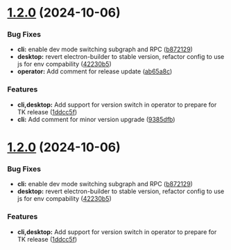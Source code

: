 # [1.2.0](https://github.com/xai-foundation/sentry-development/compare/1.1.14...1.2.0) (2024-10-06)


### Bug Fixes

* **cli:** enable dev mode switching subgraph and RPC ([b872129](https://github.com/xai-foundation/sentry-development/commit/b872129437a79f0cc778296a86ed02975436d39e))
* **desktop:** revert electron-builder to stable version, refactor config to use js for env compability ([42230b5](https://github.com/xai-foundation/sentry-development/commit/42230b551c605d0d107d873b18aac1f20329475a))
* **operator:** Add comment for release update ([ab65a8c](https://github.com/xai-foundation/sentry-development/commit/ab65a8cce2c97b6ac7c38881bdb80dcd057bf873))


### Features

* **cli,desktop:** Add support for version switch in operator to prepare for TK release ([1ddcc5f](https://github.com/xai-foundation/sentry-development/commit/1ddcc5ff80c26d83504c1e70d2daf2b3242d88cf))
* **cli:** Add comment for minor version upgrade ([9385dfb](https://github.com/xai-foundation/sentry-development/commit/9385dfbf331152dddca4e68aa7dd06d2b6cee2e1))

# [1.2.0](https://github.com/xai-foundation/sentry-development/compare/1.1.14...1.2.0) (2024-10-06)


### Bug Fixes

* **cli:** enable dev mode switching subgraph and RPC ([b872129](https://github.com/xai-foundation/sentry-development/commit/b872129437a79f0cc778296a86ed02975436d39e))
* **desktop:** revert electron-builder to stable version, refactor config to use js for env compability ([42230b5](https://github.com/xai-foundation/sentry-development/commit/42230b551c605d0d107d873b18aac1f20329475a))


### Features

* **cli,desktop:** Add support for version switch in operator to prepare for TK release ([1ddcc5f](https://github.com/xai-foundation/sentry-development/commit/1ddcc5ff80c26d83504c1e70d2daf2b3242d88cf))
